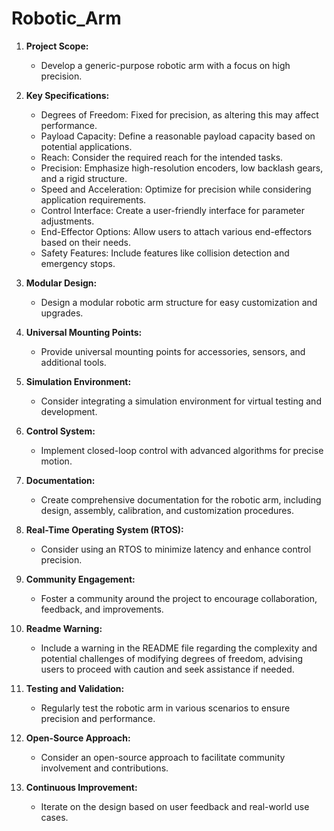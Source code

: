 # Robotic_Arm

1. **Project Scope:**
   - Develop a generic-purpose robotic arm with a focus on high precision.

2. **Key Specifications:**
   - Degrees of Freedom: Fixed for precision, as altering this may affect performance.
   - Payload Capacity: Define a reasonable payload capacity based on potential applications.
   - Reach: Consider the required reach for the intended tasks.
   - Precision: Emphasize high-resolution encoders, low backlash gears, and a rigid structure.
   - Speed and Acceleration: Optimize for precision while considering application requirements.
   - Control Interface: Create a user-friendly interface for parameter adjustments.
   - End-Effector Options: Allow users to attach various end-effectors based on their needs.
   - Safety Features: Include features like collision detection and emergency stops.

3. **Modular Design:**
   - Design a modular robotic arm structure for easy customization and upgrades.

4. **Universal Mounting Points:**
   - Provide universal mounting points for accessories, sensors, and additional tools.

5. **Simulation Environment:**
   - Consider integrating a simulation environment for virtual testing and development.

6. **Control System:**
   - Implement closed-loop control with advanced algorithms for precise motion.

7. **Documentation:**
   - Create comprehensive documentation for the robotic arm, including design, assembly, calibration, and customization procedures.

8. **Real-Time Operating System (RTOS):**
   - Consider using an RTOS to minimize latency and enhance control precision.

9. **Community Engagement:**
   - Foster a community around the project to encourage collaboration, feedback, and improvements.

10. **Readme Warning:**
    - Include a warning in the README file regarding the complexity and potential challenges of modifying degrees of freedom, advising users to proceed with caution and seek assistance if needed.

11. **Testing and Validation:**
    - Regularly test the robotic arm in various scenarios to ensure precision and performance.

12. **Open-Source Approach:**
    - Consider an open-source approach to facilitate community involvement and contributions.

13. **Continuous Improvement:**
    - Iterate on the design based on user feedback and real-world use cases.

